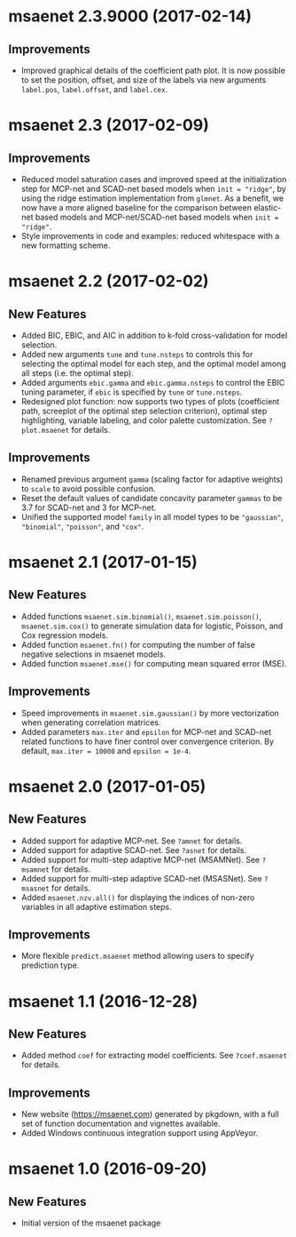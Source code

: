# msaenet 2.3.9000 (2017-02-14)

## Improvements

- Improved graphical details of the coefficient path plot. It is now possible to set the position, offset, and size of the labels via new arguments `label.pos`, `label.offset`, and `label.cex`.

# msaenet 2.3 (2017-02-09)

## Improvements

- Reduced model saturation cases and improved speed at the initialization step for MCP-net and SCAD-net based models when `init = "ridge"`, by using the ridge estimation implementation from `glmnet`. As a benefit, we now have a more aligned baseline for the comparison between elastic-net based models and MCP-net/SCAD-net based models when `init = "ridge"`.
- Style improvements in code and examples: reduced whitespace with a new formatting scheme.

# msaenet 2.2 (2017-02-02)

## New Features

- Added BIC, EBIC, and AIC in addition to k-fold cross-validation for model selection.
- Added new arguments `tune` and `tune.nsteps` to controls this for selecting the optimal model for each step, and the optimal model among all steps (i.e. the optimal step).
- Added arguments `ebic.gamma` and `ebic.gamma.nsteps` to control the EBIC tuning parameter, if `ebic` is specified by `tune` or `tune.nsteps`.
- Redesigned plot function: now supports two types of plots (coefficient path, screeplot of the optimal step selection criterion), optimal step highlighting, variable labeling, and color palette customization. See `?plot.msaenet` for details.

## Improvements

- Renamed previous argument `gamma` (scaling factor for adaptive weights) to `scale` to avoid possible confusion.
- Reset the default values of candidate concavity parameter `gammas` to be 3.7 for SCAD-net and 3 for MCP-net.
- Unified the supported model `family` in all model types to be `"gaussian"`, `"binomial"`, `"poisson"`, and `"cox"`.

# msaenet 2.1 (2017-01-15)

## New Features

- Added functions `msaenet.sim.binomial()`, `msaenet.sim.poisson()`, `msaenet.sim.cox()` to generate simulation data for logistic, Poisson, and Cox regression models.
- Added function `msaenet.fn()` for computing the number of false negative selections in msaenet models.
- Added function `msaenet.mse()` for computing mean squared error (MSE).

## Improvements

- Speed improvements in `msaenet.sim.gaussian()` by more vectorization when generating correlation matrices.
- Added parameters `max.iter` and `epsilon` for MCP-net and SCAD-net related functions to have finer control over convergence criterion. By default, `max.iter = 10000` and `epsilon = 1e-4`.

# msaenet 2.0 (2017-01-05)

## New Features

- Added support for adaptive MCP-net. See `?amnet` for details.
- Added support for adaptive SCAD-net. See `?asnet` for details.
- Added support for multi-step adaptive MCP-net (MSAMNet). See `?msamnet` for details.
- Added support for multi-step adaptive SCAD-net (MSASNet). See `?msasnet` for details.
- Added `msaenet.nzv.all()` for displaying the indices of non-zero variables in all adaptive estimation steps.

## Improvements

- More flexible `predict.msaenet` method allowing users to specify prediction type.

# msaenet 1.1 (2016-12-28)

## New Features

- Added method `coef` for extracting model coefficients.
  See `?coef.msaenet` for details.

## Improvements

- New website (https://msaenet.com) generated by pkgdown,
  with a full set of function documentation and vignettes available.
- Added Windows continuous integration support using AppVeyor.

# msaenet 1.0 (2016-09-20)

## New Features

- Initial version of the msaenet package
